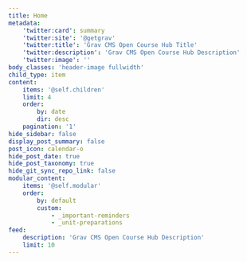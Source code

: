```yaml
---
title: Home
metadata:
    'twitter:card': summary
    'twitter:site': '@getgrav'
    'twitter:title': 'Grav CMS Open Course Hub Title'
    'twitter:description': 'Grav CMS Open Course Hub Description'
    'twitter:image': ''
body_classes: 'header-image fullwidth'
child_type: item
content:
    items: '@self.children'
    limit: 4
    order:
        by: date
        dir: desc
    pagination: '1'
hide_sidebar: false
display_post_summary: false
post_icon: calendar-o
hide_post_date: true
hide_post_taxonomy: true
hide_git_sync_repo_link: false
modular_content:
    items: '@self.modular'
    order:
        by: default
        custom:
            - _important-reminders
            - _unit-preparations
feed:
    description: 'Grav CMS Open Course Hub Description'
    limit: 10
---
```


